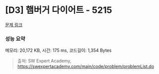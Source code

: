 # [D3] 햄버거 다이어트 - 5215 

[문제 링크](https://swexpertacademy.com/main/code/problem/problemDetail.do?contestProbId=AWT-lPB6dHUDFAVT) 

### 성능 요약

메모리: 20,172 KB, 시간: 175 ms, 코드길이: 1,354 Bytes



> 출처: SW Expert Academy, https://swexpertacademy.com/main/code/problem/problemList.do